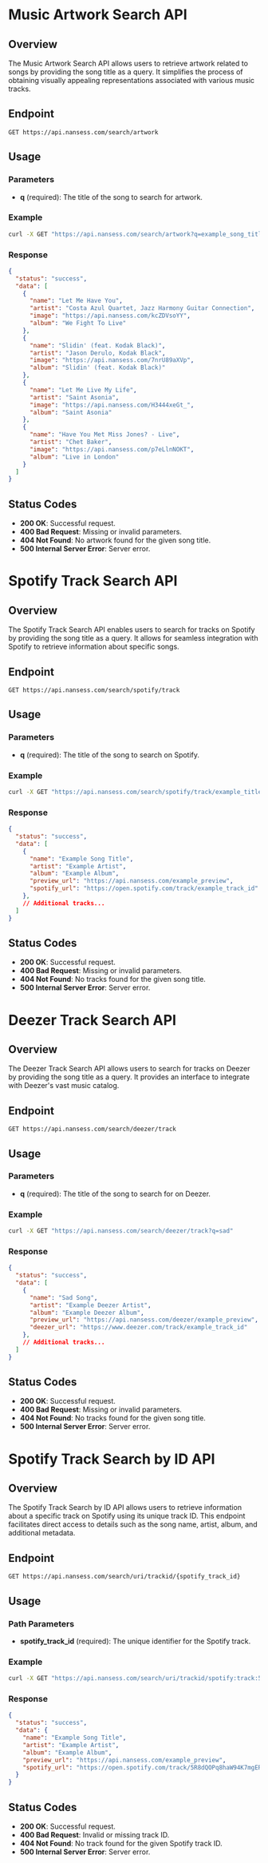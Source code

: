 # Music Artwork Search API

## Overview

The Music Artwork Search API allows users to retrieve artwork related to songs by providing the song title as a query. It simplifies the process of obtaining visually appealing representations associated with various music tracks.

## Endpoint

```
GET https://api.nansess.com/search/artwork
```

## Usage

### Parameters

- **q** (required): The title of the song to search for artwork.

### Example

```bash
curl -X GET "https://api.nansess.com/search/artwork?q=example_song_title"
```

### Response

```json
{
  "status": "success",
  "data": [
    {
      "name": "Let Me Have You",
      "artist": "Costa Azul Quartet, Jazz Harmony Guitar Connection",
      "image": "https://api.nansess.com/kcZDVsoYY",
      "album": "We Fight To Live"
    },
    {
      "name": "Slidin' (feat. Kodak Black)",
      "artist": "Jason Derulo, Kodak Black",
      "image": "https://api.nansess.com/7nrU89aXVp",
      "album": "Slidin' (feat. Kodak Black)"
    },
    {
      "name": "Let Me Live My Life",
      "artist": "Saint Asonia",
      "image": "https://api.nansess.com/H3444xeGt_",
      "album": "Saint Asonia"
    },
    {
      "name": "Have You Met Miss Jones? - Live",
      "artist": "Chet Baker",
      "image": "https://api.nansess.com/p7eLlnNOKT",
      "album": "Live in London"
    }
  ]
}
```

## Status Codes

- **200 OK**: Successful request.
- **400 Bad Request**: Missing or invalid parameters.
- **404 Not Found**: No artwork found for the given song title.
- **500 Internal Server Error**: Server error.


# Spotify Track Search API

## Overview

The Spotify Track Search API enables users to search for tracks on Spotify by providing the song title as a query. It allows for seamless integration with Spotify to retrieve information about specific songs.

## Endpoint

```
GET https://api.nansess.com/search/spotify/track
```

## Usage

### Parameters

- **q** (required): The title of the song to search on Spotify.

### Example

```bash
curl -X GET "https://api.nansess.com/search/spotify/track/example_title"
```

### Response

```json
{
  "status": "success",
  "data": [
    {
      "name": "Example Song Title",
      "artist": "Example Artist",
      "album": "Example Album",
      "preview_url": "https://api.nansess.com/example_preview",
      "spotify_url": "https://open.spotify.com/track/example_track_id"
    },
    // Additional tracks...
  ]
}
```

## Status Codes

- **200 OK**: Successful request.
- **400 Bad Request**: Missing or invalid parameters.
- **404 Not Found**: No tracks found for the given song title.
- **500 Internal Server Error**: Server error.


# Deezer Track Search API

## Overview

The Deezer Track Search API allows users to search for tracks on Deezer by providing the song title as a query. It provides an interface to integrate with Deezer's vast music catalog.

## Endpoint

```
GET https://api.nansess.com/search/deezer/track
```

## Usage

### Parameters

- **q** (required): The title of the song to search for on Deezer.

### Example

```bash
curl -X GET "https://api.nansess.com/search/deezer/track?q=sad"
```

### Response

```json
{
  "status": "success",
  "data": [
    {
      "name": "Sad Song",
      "artist": "Example Deezer Artist",
      "album": "Example Deezer Album",
      "preview_url": "https://api.nansess.com/deezer/example_preview",
      "deezer_url": "https://www.deezer.com/track/example_track_id"
    },
    // Additional tracks...
  ]
}
```

## Status Codes

- **200 OK**: Successful request.
- **400 Bad Request**: Missing or invalid parameters.
- **404 Not Found**: No tracks found for the given song title.
- **500 Internal Server Error**: Server error.

# Spotify Track Search by ID API

## Overview

The Spotify Track Search by ID API allows users to retrieve information about a specific track on Spotify using its unique track ID. This endpoint facilitates direct access to details such as the song name, artist, album, and additional metadata.

## Endpoint

```
GET https://api.nansess.com/search/uri/trackid/{spotify_track_id}
```

## Usage

### Path Parameters

- **spotify_track_id** (required): The unique identifier for the Spotify track.

### Example

```bash
curl -X GET "https://api.nansess.com/search/uri/trackid/spotify:track:5R8dQOPq8haW94K7mgERlO"
```

### Response

```json
{
  "status": "success",
  "data": {
    "name": "Example Song Title",
    "artist": "Example Artist",
    "album": "Example Album",
    "preview_url": "https://api.nansess.com/example_preview",
    "spotify_url": "https://open.spotify.com/track/5R8dQOPq8haW94K7mgERlO"
  }
}
```

## Status Codes

- **200 OK**: Successful request.
- **400 Bad Request**: Invalid or missing track ID.
- **404 Not Found**: No track found for the given Spotify track ID.
- **500 Internal Server Error**: Server error.

